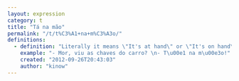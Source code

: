 ```yaml
---
layout: expression
category: t
title: "Tá na mão"
permalink: "/t/t%C3%A1+na+m%C3%A3o/"
definitions:
  - definition: "Literally it means \"It's at hand\" or \"It's on hand\". But it is used in the same way as \"here it is\"."
    example: "- Mor, viu as chaves do carro? \n- T\u00e1 na m\u00e3o!"
    created: "2012-09-26T20:43:03"
    author: "kinow"
---
```

